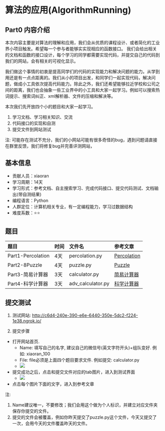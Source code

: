 ﻿# 算法的应用(AlgorithmRunning)
## Part0 内容介绍
本次内容主要是对算法的理解和应用，我们会从优质的课程设计、或者简化的工业界小项目触发。希望每一个参与者能够实实现相应的函数接口。
我们会给出相关的文档和函数的接口设计，每个学习的同学都需要实现代码，并提交自己的代码到我们的网站，会有相关的可视化显示。


我们做这个事情的初衷是提高同学们的代码的实现能力和解决问题的能力。从学到用还是有一点点距离的。我们从小的项目出发，和同学们一起实现代码，解决问题，做成小工具依次提高代码能力。除此之外，我们还希望能够拉近学校和公司之间的距离，我们也会抽象一些工业界中的小工具和大家一起学习。例如可以搜索热词提示、搜索词纠正、xml解析器、文件的压缩和解决等。


本次我们先开放四个小的题目和大家一起学习。
1. 学习文档、学习相关知识、交流
2. 代码接口的实现和自测
3. 提交文件到网站测试 

注: 可能存在测试不充分，我们的小网站可能有很多奇怪的bug，遇到问题请直接在群里反馈，我们将修复bug并完善评测网站，

## 基本信息
- 贡献人员：xiaoran
- 学习周期：14天
- 学习形式：参考文档、自主搜索学习、完成代码接口、提交代码测试、文档输出(带自测结果)
- 编程语言：Python
- 人群定位：计算机相关专业，有一定编程能力，学习过数据结构
- 难度系数：⭐⭐

## 题目

|题目|时间|文件名|参考文章|
|:---|---|:---|:---|
|Part1-Percolation|4天|percolation.py|[Percolation](https://mp.weixin.qq.com/s/z6H1MKZYbovZsqz7_-zRUg)|
|Part2-8Puzzle|4天|puzzle.py|[Puzzle](https://mp.weixin.qq.com/s/K_u8daOyTEChTgFk0GQlBw)|
|Part3-简易计算器|3天|calculator.py|[简易计算器](https://mp.weixin.qq.com/s/B9LCbfOsY0dcbXdSUYqQEQ)|
|Part4-科学计算器|3天|adv_calculator.py|[科学计算器](https://mp.weixin.qq.com/s/pWVMVmFjUSnqOXKV-wc4Gw)|


## 提交测试
1. 测试网站: http://c6d4-240e-390-e6e-6440-350e-5dc2-f224-1e38.ngrok.io/

2. 提交步骤
- 打开网站首页.
  - Name: 填写自己的名字, 建议自己的微信号(英文字符开头)+组队变好. 例如: xiaoran_100
  - File: file必须是上面四个题目要求文件. 例如提交: calculator.py
  - <img src="https://i.ibb.co/j9Y4NQW/main-1.png"/> 
- 提交成功之后，点击和提交文件对应的tab图片，进入到测试界面
  - <img src="https://i.ibb.co/FmswBnW/main-2.png"/> 
- 点击每个图片下面的文字，进入到参考文章

注: 
1. Name建议唯一，不要修改；我们会用这个做为个人标识，并建立对应文件夹保存你提交的文件。
2. 提交的文件会被覆盖，例如你昨天提交了puzzle.py这个文件，今天又提交了一次，会用今天的文件覆盖昨天的文件。 